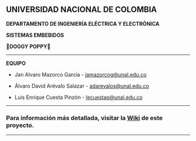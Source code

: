 ## **UNIVERSIDAD NACIONAL DE COLOMBIA**

**DEPARTAMENTO DE INGENIERÍA ELÉCTRICA Y ELECTRÓNICA**

**SISTEMAS EMBEBIDOS**

🐶**DOGGY POPPY**💩
 
***
**EQUIPO**

* Jan Alvaro Mazorco García - jamazorcog@unal.edu.co

* Álvaro David Arévalo Salazar - adarevalos@unal.edu.co

* Luis Enrique Cuesta Pinzón - lecuestap@unal.edu.co




***
### Para información más detallada, visitar la [Wiki](https://github.com/JanAlvaro/DoggyPoppy/wiki) de este proyecto.
***
